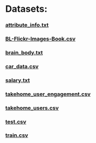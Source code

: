 # Datasets:

### [attribute_info.txt](https://github.com/itsDV7/DataScience_with_Python/blob/main/attribute_info.txt)
### [BL-Flickr-Images-Book.csv](https://github.com/realpython/python-data-cleaning/blob/master/Datasets/BL-Flickr-Images-Book.csv)
### [brain_body.txt](https://github.com/itsDV7/DataScience_with_Python/blob/main/brain_body.txt)
### [car_data.csv](https://github.com/itsDV7/DataScience_with_Python/blob/main/car_data.csv)
### [salary.txt](https://github.com/itsDV7/DataScience_with_Python/blob/main/salary.txt)
### [takehome_user_engagement.csv](https://github.com/itsDV7/DataScience_with_Python/blob/main/takehome_user_engagement.csv)
### [takehome_users.csv](https://github.com/itsDV7/DataScience_with_Python/blob/main/takehome_users.csv)
### [test.csv](https://github.com/itsDV7/DataScience_with_Python/blob/main/test.csv)
### [train.csv](https://github.com/itsDV7/DataScience_with_Python/blob/main/train.csv)
